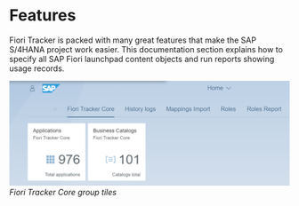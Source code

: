 # Features

Fiori Tracker is packed with many great features that make the SAP S/4HANA project work easier. This documentation section explains how to specify all SAP Fiori launchpad content objects and run reports showing usage records.

[![](res/tiles.png)](res/tiles.png)
*Fiori Tracker Core group tiles*
